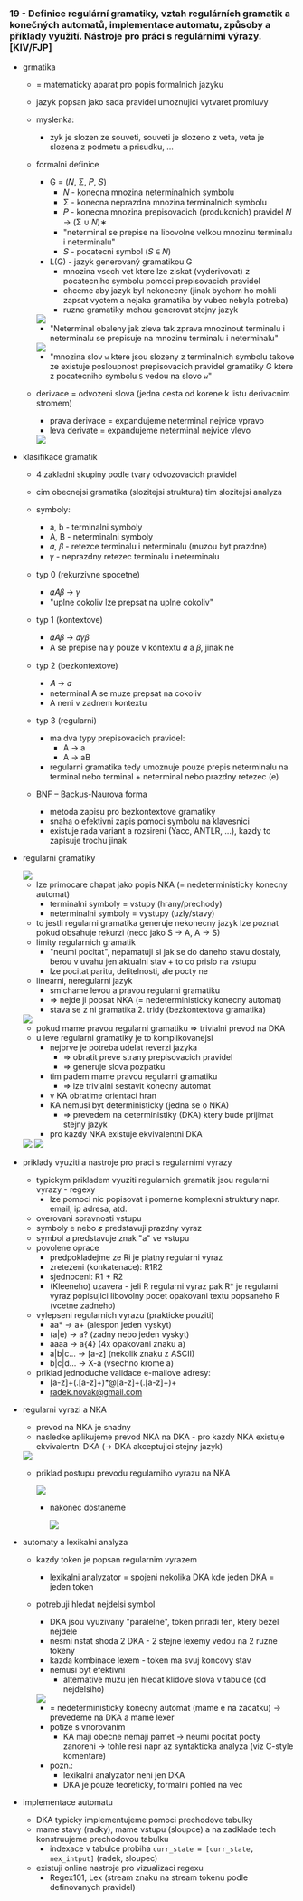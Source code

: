 ### 19 - Definice regulární gramatiky, vztah regulárních gramatik a konečných automatů, implementace automatu, způsoby a příklady využití. Nástroje pro práci s regulárními výrazy. [KIV/FJP]

- grmatika
  - = matematicky aparat pro popis formalnich jazyku
  - jazyk popsan jako sada pravidel umoznujici vytvaret promluvy
  - myslenka:
    - zyk je slozen ze souveti, souveti je slozeno z veta, veta je slozena z podmetu a prisudku, ...
  - formalni definice
    - G = (𝑁, Σ, 𝑃, 𝑆)
      - 𝑁 - konecna mnozina neterminalnich symbolu
      - Σ - konecna neprazdna mnozina terminalnich symbolu
      - 𝑃 - konecna mnozina prepisovacich (produkcnich) pravidel 𝑁 → (Σ ∪ 𝑁)∗
      - "neterminal se prepise na libovolne velkou mnozinu terminalu i neterminalu"
      - 𝑆 - pocatecni symbol (𝑆 ∈ 𝑁)
    - L(G) - jazyk generovaný gramatikou G
      - mnozina vsech vet ktere lze ziskat (vyderivovat) z pocatecniho symbolu pomoci prepisovacich pravidel
      - chceme aby jazyk byl nekonecny (jinak bychom ho mohli zapsat vyctem a nejaka gramatika by vubec nebyla potreba)
      - ruzne gramatiky mohou generovat stejny jazyk

    <img src="img/19/01.png">

    - "Neterminal obaleny jak zleva tak zprava mnozinout terminalu i neterminalu se prepisuje na mnozinu terminalu i neterminalu"

    <img src="img/19/02.png">

    - "mnozina slov `w` ktere jsou slozeny z terminalnich symbolu takove ze existuje posloupnost prepisovacich pravidel gramatiky G ktere z pocatecniho symbolu `S` vedou na slovo `w`"

  - derivace = odvozeni slova (jedna cesta od korene k listu derivacnim stromem)
    - prava derivace = expandujeme neterminal nejvice vpravo
    - leva derivate = expandujeme neterminal nejvice vlevo

    <img src="img/19/03.png">

- klasifikace gramatik
  - 4 zakladni skupiny podle tvary odvozovacich pravidel
  - cim obecnejsi gramatika (slozitejsi struktura) tim slozitejsi analyza
  - symboly:
    - a, b - terminalni symboly
    - A, B - neterminalni symboly
    - 𝛼, 𝛽 - retezce terminalu i neterminalu (muzou byt prazdne)
    - 𝛾 - neprazdny retezec terminalu i neterminalu
  - typ 0 (rekurzivne spocetne)
    - 𝛼𝐴𝛽 → 𝛾
    - "uplne cokoliv lze prepsat na uplne cokoliv"
  - typ 1 (kontextove)
    - 𝛼𝐴𝛽 → 𝛼𝛾𝛽
    - A se prepise na 𝛾 pouze v kontextu 𝛼 a 𝛽, jinak ne
  - typ 2 (bezkontextove)
    - 𝐴 → 𝛼
    - neterminal A se muze prepsat na cokoliv
    - A neni v zadnem kontextu
  - typ 3 (regularni)
    - ma dva typy prepisovacich pravidel:
      - A → a
      - A → aB
    - regularni gramatika tedy umoznuje pouze prepis neterminalu na terminal nebo terminal + neterminal nebo prazdny retezec (e)

  - BNF – Backus-Naurova forma
    - metoda zapisu pro bezkontextove gramatiky
    - snaha o efektivni zapis pomoci symbolu na klavesnici
    - existuje rada variant a rozsireni (Yacc, ANTLR, ...), kazdy to zapisuje trochu jinak

- regularni gramatiky
  
  <img src="img/19/04.png">

  - lze primocare chapat jako popis NKA (= nedeterministicky konecny automat)
    - terminalni symboly = vstupy (hrany/prechody)
    - neterminalni symboly = vystupy (uzly/stavy)
  - to jestli regularni gramatika generuje nekonecny jazyk lze poznat pokud obsahuje rekurzi (neco jako S -> A, A -> S)
  - limity regularnich gramatik
    - "neumi pocitat", nepamatuji si jak se do daneho stavu dostaly, berou v uvahu jen aktualni stav + to co prislo na vstupu
    - lze pocitat paritu, delitelnosti, ale pocty ne
  - linearni, neregularni jazyk
    - smichame levou a pravou regularni gramatiku
    - => nejde ji popsat NKA (= nedeterministicky konecny automat)
    - stava se z ni gramatika 2. tridy (bezkontextova gramatika)

  <img src="img/19/05.png">

  - pokud mame pravou regularni gramatiku => trivialni prevod na DKA
  - u leve regularni gramatiky je to komplikovanejsi
    - nejprve je potreba udelat reverzi jazyka
      - => obratit preve strany prepisovacich pravidel
      - => generuje slova pozpatku
    - tim padem mame pravou regularni gramatiku
      - => lze trivialni sestavit konecny automat
    - v KA obratime orientaci hran
    - KA nemusi byt deterministicky (jedna se o NKA)
      - => prevedem na deterministiky (DKA) ktery bude prijimat stejny jazyk
    - pro kazdy NKA existuje ekvivalentni DKA

  <img src="img/19/06.png">

  <img src="img/19/07.png">

- priklady vyuziti a nastroje pro praci s regularnimi vyrazy
  - typickym prikladem vyuziti regularnich gramatik jsou regularni vyrazy - regexy
    - lze pomoci nic popisovat i pomerne komplexni struktury napr. email, ip adresa, atd.
  - overovani spravnosti vstupu
  - symboly e nebo 𝜺 predstavuji prazdny vyraz
  - symbol a predstavuje znak "a" ve vstupu
  - povolene oprace
    - predpokladejme ze Ri je platny regularni vyraz
    - zretezeni (konkatenace): R1R2
    - sjednoceni: R1 + R2
    - (Kleeneho) uzavera - jeli R regularni vyraz pak R* je regularni vyraz popisujici libovolny pocet opakovani textu popsaneho R (vcetne zadneho)
  - vylepseni regularnich vyrazu (prakticke pouziti)
    - aa* -> a+ (alespon jeden vyskyt)
    - (a|e) -> a? (zadny nebo jeden vyskyt)
    - aaaa -> a{4} (4x opakovani znaku a)
    - a|b|c... -> [a-z] (nekolik znaku z ASCII)
    - b|c|d... -> X-a (vsechno krome a)
  - priklad jednoduche validace e-mailove adresy:
    - [a-z]+(.[a-z]+)*@[a-z]+(.[a-z]+)+
    - <radek.novak@gmail.com>

- regularni vyrazi a NKA
  - prevod na NKA je snadny
  - nasledke aplikujeme prevod NKA na DKA - pro kazdy NKA existuje ekvivalentni DKA (-> DKA akceptujici stejny jazyk)

  <img src="img/19/08.png">

  - priklad postupu prevodu regularniho vyrazu na NKA

    <img src="img/19/09.png">

    - nakonec dostaneme

      <img src="img/19/10.png">

- automaty a lexikalni analyza
  - kazdy token je popsan regularnim vyrazem
    - lexikalni analyzator = spojeni nekolika DKA kde jeden DKA = jeden token
  - potrebuji hledat nejdelsi symbol
    - DKA jsou vyuzivany "paralelne", token priradi ten, ktery bezel nejdele
    - nesmi nstat shoda 2 DKA - 2 stejne lexemy vedou na 2 ruzne tokeny
    - kazda kombinace lexem - token ma svuj koncovy stav
    - nemusi byt efektivni
      - alternative muzu jen hledat klidove slova v tabulce (od nejdelsiho)

    <img src="img/19/11.png">

    - = nedeterministicky konecny automat (mame e na zacatku) -> prevedeme na DKA a mame lexer
    - potize s vnorovanim
      - KA maji obecne nemaji pamet -> neumi pocitat pocty zanoreni -> tohle resi napr az syntakticka analyza (viz C-style komentare)
    - pozn.:
      - lexikalni analyzator neni jen DKA
      - DKA je pouze teoreticky, formalni pohled na vec

- implementace automatu
  - DKA typicky implementujeme pomoci prechodove tabulky
  - mame stavy (radky), mame vstupu (sloupce) a na zadklade tech konstruujeme prechodovou tabulku
    - indexace v tabulce probiha `curr_state = [curr_state, nex_intput]` (radek, sloupec)
  - existuji online nastroje pro vizualizaci regexu
    - Regex101, Lex (stream znaku na stream tokenu podle definovanych pravidel)
